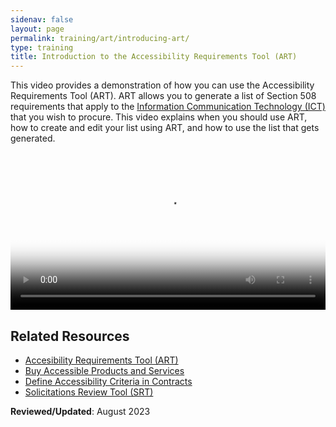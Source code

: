 ```yaml
---
sidenav: false
layout: page
permalink: training/art/introducing-art/
type: training
title: Introduction to the Accessibility Requirements Tool (ART)
---
```

This video provides a demonstration of how you can use the Accessibility Requirements Tool (ART). ART allows you to generate a list of Section 508 requirements that apply to the [Information Communication Technology (ICT)][1] that you wish to procure. This video explains when you should use ART, how to create and edit your list using ART, and how to use the list that gets generated.

<video controls="controls" poster="https://assets.section508.gov/files/thumbnails/training-art-video-poster.png" data-vscid="3qesx4ovd" style="width:100%" class="border-base radius-lg border-0px"><source src="https://assets.section508.gov/files/videos/filename.mp4" type="video/mp4" /></video>

## Related Resources

  * [Accesibility Requirements Tool (ART)]({{site.baseurl}}/art/)
  * [Buy Accessible Products and Services]({{site.baseurl}}/buy/)
  * [Define Accessibility Criteria in Contracts]({site.baseurl}}/buy/define-accessibility-criteria/)
  * [Solicitations Review Tool (SRT)]({{site.baseurl}}/buy/solicitation-review-tool/)

**Reviewed/Updated**: August 2023

[1]: {{site.baseurl}}/content/glossary/#ict
